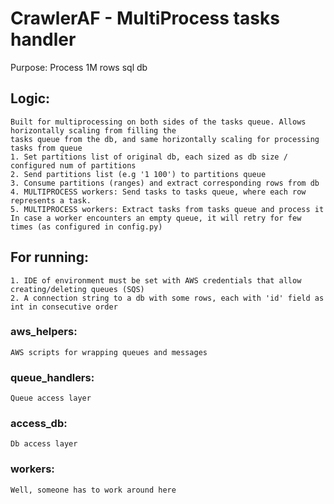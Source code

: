 # CrawlerAF - MultiProcess tasks handler
Purpose: Process 1M rows sql db
## Logic: 
    Built for multiprocessing on both sides of the tasks queue. Allows horizontally scaling from filling the 
    tasks queue from the db, and same horizontally scaling for processing tasks from queue
    1. Set partitions list of original db, each sized as db size / configured num of partitions
    2. Send partitions list (e.g '1 100') to partitions queue
    3. Consume partitions (ranges) and extract corresponding rows from db
    4. MULTIPROCESS workers: Send tasks to tasks queue, where each row represents a task. 
    5. MULTIPROCESS workers: Extract tasks from tasks queue and process it
    In case a worker encounters an empty queue, it will retry for few times (as configured in config.py)
## For running:
    1. IDE of environment must be set with AWS credentials that allow creating/deleting queues (SQS)
    2. A connection string to a db with some rows, each with 'id' field as int in consecutive order
### aws_helpers:
    AWS scripts for wrapping queues and messages
### queue_handlers:
    Queue access layer
### access_db:
    Db access layer
### workers:
    Well, someone has to work around here
    
